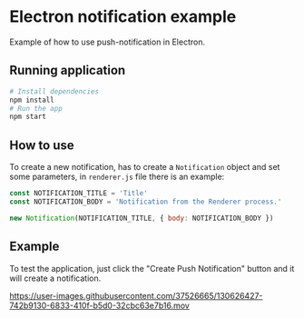 # Electron notification example

Example of how to use push-notification in Electron.

## Running application

```bash
# Install dependencies
npm install
# Run the app
npm start
```
## How to use

To create a new notification, has to create a ``Notification`` object and set some parameters, in ``renderer.js`` file there is an example:

```js
const NOTIFICATION_TITLE = 'Title'
const NOTIFICATION_BODY = 'Notification from the Renderer process.'

new Notification(NOTIFICATION_TITLE, { body: NOTIFICATION_BODY })
```

## Example

To test the application, just click the "Create Push Notification" button and it will create a notification.

https://user-images.githubusercontent.com/37526665/130626427-742b9130-6833-410f-b5d0-32cbc63e7b16.mov

